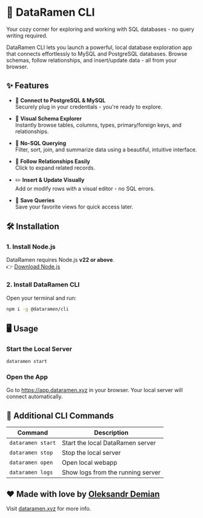 # 🍜 DataRamen CLI

Your cozy corner for exploring and working with SQL databases - no query writing required.

DataRamen CLI lets you launch a powerful, local database exploration app that connects effortlessly to MySQL and PostgreSQL databases. Browse schemas, follow relationships, and insert/update data - all from your browser.

## ✨ Features

- 🔌 **Connect to PostgreSQL & MySQL**  
  Securely plug in your credentials - you're ready to explore.

- 🧭 **Visual Schema Explorer**  
  Instantly browse tables, columns, types, primary/foreign keys, and relationships.

- 🧙 **No-SQL Querying**  
  Filter, sort, join, and summarize data using a beautiful, intuitive interface.

- 🔗 **Follow Relationships Easily**  
  Click to expand related records.

- ✏️ **Insert & Update Visually**  
  Add or modify rows with a visual editor - no SQL errors.

- 💾 **Save Queries**  
  Save your favorite views for quick access later.

## 🛠️ Installation

### 1. Install Node.js

DataRamen requires Node.js **v22 or above**.  
👉 [Download Node.js](https://nodejs.org/)

### 2. Install DataRamen CLI

Open your terminal and run:

```bash
npm i -g @dataramen/cli
```

## 🖥️ Usage

### Start the Local Server

```bash
dataramen start
```

### Open the App

Go to https://app.dataramen.xyz in your browser. Your local server will connect automatically.

## 🔧 Additional CLI Commands

| Command           | Description                      |
|-------------------|----------------------------------|
| `dataramen start` | Start the local DataRamen server |
| `dataramen stop`  | Stop the local server            |
| `dataramen open`  | Open local webapp                |
| `dataramen logs`  | Show logs from the running server|

## ❤️ Made with love by [Oleksandr Demian](https://github.com/OleksandrDemian)

Visit [dataramen.xyz](https://dataramen.xyz) for more info.

